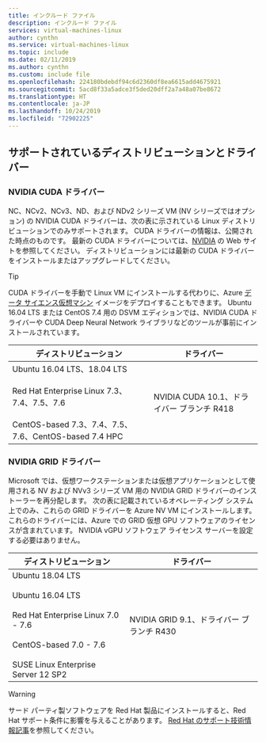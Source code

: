 ```yaml
---
title: インクルード ファイル
description: インクルード ファイル
services: virtual-machines-linux
author: cynthn
ms.service: virtual-machines-linux
ms.topic: include
ms.date: 02/11/2019
ms.author: cynthn
ms.custom: include file
ms.openlocfilehash: 224180bdebdf94c6d2360df8ea6615add4675921
ms.sourcegitcommit: 5acd8f33a5adce3f5ded20dff2a7a48a07be8672
ms.translationtype: HT
ms.contentlocale: ja-JP
ms.lasthandoff: 10/24/2019
ms.locfileid: "72902225"
---
```

## <a name="supported-distributions-and-drivers"></a>サポートされているディストリビューションとドライバー

### <a name="nvidia-cuda-drivers"></a>NVIDIA CUDA ドライバー

NC、NCv2、NCv3、ND、および NDv2 シリーズ VM (NV シリーズではオプション) の NVIDIA CUDA ドライバーは、次の表に示されている Linux ディストリビューションでのみサポートされます。 CUDA ドライバーの情報は、公開された時点のものです。 最新の CUDA ドライバーについては、[NVIDIA](https://developer.nvidia.com/cuda-zone) の Web サイトを参照してください。 ディストリビューションには最新の CUDA ドライバーをインストールまたはアップグレードしてください。 

> [!TIP]
> CUDA ドライバーを手動で Linux VM にインストールする代わりに、Azure [データ サイエンス仮想マシン](../articles/machine-learning/data-science-virtual-machine/overview.md) イメージをデプロイすることもできます。 Ubuntu 16.04 LTS または CentOS 7.4 用の DSVM エディションでは、NVIDIA CUDA ドライバーや CUDA Deep Neural Network ライブラリなどのツールが事前にインストールされています。

| ディストリビューション | ドライバー |
| --- | -- | 
| Ubuntu 16.04 LTS、18.04 LTS<br/><br/> Red Hat Enterprise Linux 7.3、7.4、7.5、7.6<br/><br/> CentOS-based 7.3、7.4、7.5、7.6、CentOS-based 7.4 HPC | NVIDIA CUDA 10.1、ドライバー ブランチ R418 |

### <a name="nvidia-grid-drivers"></a>NVIDIA GRID ドライバー

Microsoft では、仮想ワークステーションまたは仮想アプリケーションとして使用される NV および NVv3 シリーズ VM 用の NVIDIA GRID ドライバーのインストーラーを再分配します。 次の表に記載されているオペレーティング システム上でのみ、これらの GRID ドライバーを Azure NV VM にインストールします。 これらのドライバーには、Azure での GRID 仮想 GPU ソフトウェアのライセンスが含まれています。 NVIDIA vGPU ソフトウェア ライセンス サーバーを設定する必要はありません。

| ディストリビューション | ドライバー |
| --- | -- |
|Ubuntu 18.04 LTS<br/><br/>Ubuntu 16.04 LTS<br/><br/>Red Hat Enterprise Linux 7.0 - 7.6<br/><br/>CentOS-based 7.0 - 7.6<br/><br/>SUSE Linux Enterprise Server 12 SP2 | NVIDIA GRID 9.1、ドライバー ブランチ R430|

> [!WARNING] 
> サード パーティ製ソフトウェアを Red Hat 製品にインストールすると、Red Hat サポート条件に影響を与えることがあります。 [Red Hat のサポート技術情報記事](https://access.redhat.com/articles/1067)を参照してください。
>
